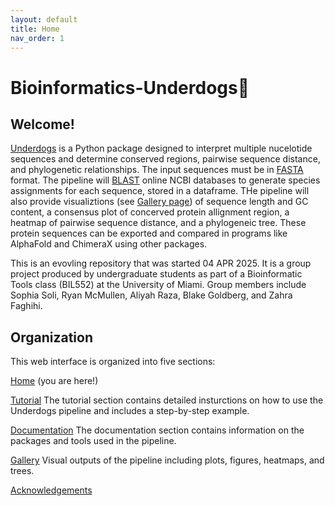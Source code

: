 ```yaml
---
layout: default
title: Home
nav_order: 1
---
```


# Bioinformatics-Underdogs🐶

## Welcome! 

[Underdogs](https://github.com/luquelab/Bioinformatics-Underdogs) is a Python package designed to interpret multiple nucelotide sequences and determine conserved regions, pairwise sequence distance, and phylogenetic relationships. The input sequences must be in [FASTA](https://www.ncbi.nlm.nih.gov/genbank/fastaformat) format. The pipeline will [BLAST](https://blast.ncbi.nlm.nih.gov/Blast.cgi) online NCBI databases to generate species assignments for each sequence, stored in a dataframe. THe pipeline will also provide visualiztions (see [Gallery page](https://github.com/luquelab/Bioinformatics-Underdogs/docs/gallery/index.md)) of sequence length and GC content, a consensus plot of concerved protein allignment region, a heatmap of pairwise sequence distance, and a phylogeneic tree. These protein sequences can be exported and compared in programs like AlphaFold and ChimeraX using other packages.  

This is an evovling repository that was started 04 APR 2025. It is a group project produced by undergraduate students as part of a Bioinformatic Tools class (BIL552) at the University of Miami. Group members include Sophia Soli, Ryan McMullen, Aliyah Raza, Blake Goldberg, and Zahra Faghihi.

## Organization

This web interface is organized into five sections: 

[Home](https://github.com/luquelab/Bioinformatics-Underdogs) (you are here!)

[Tutorial](https://github.com/luquelab/Bioinformatics-Underdogs/blob/main/docs/tutorial) The tutorial section contains detailed insturctions on how to use the Underdogs pipeline and includes a step-by-step example.

[Documentation](https://github.com/luquelab/Bioinformatics-Underdogs/blob/main/docs/documentation) The documentation section contains information on the packages and tools used in the pipeline.

[Gallery](https://github.com/luquelab/Bioinformatics-Underdogs/blob/main/docs/gallery/index.md) Visual outputs of the pipeline including plots, figures, heatmaps, and trees.

[Acknowledgements](https://github.com/luquelab/Bioinformatics-Underdogs/blob/main/docs/acknowledgements)

